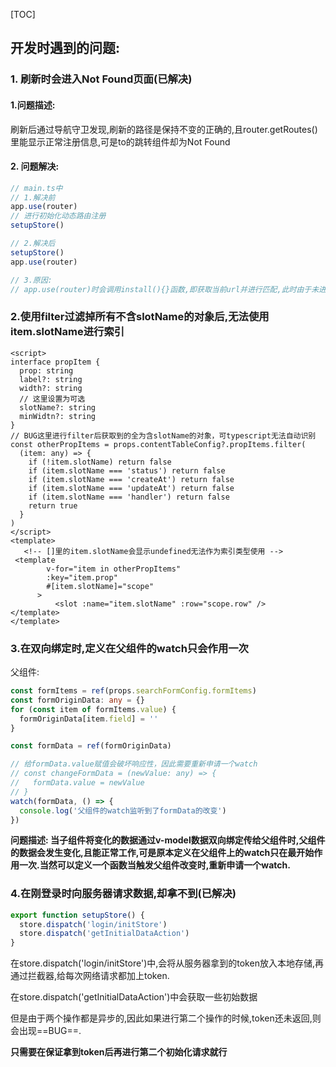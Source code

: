[TOC]

## 开发时遇到的问题:

### 1. 刷新时会进入Not Found页面(已解决)

#### 1.问题描述: 

​	刷新后通过导航守卫发现,刷新的路径是保持不变的正确的,且router.getRoutes()里能显示正常注册信息,可是to的跳转组件却为Not Found

#### 2. 问题解决:

```ts
// main.ts中
// 1.解决前
app.use(router)
// 进行初始化动态路由注册
setupStore()

// 2.解决后
setupStore()
app.use(router)

// 3.原因:
// app.use(router)时会调用install(){}函数,即获取当前url并进行匹配,此时由于未进行动态路由注册因此匹配到的是notFound,而这次匹配是不会触发路由守卫的,因此路由守卫中的router.getRoutes()仍能获取到使所有正确的注册信息,当一切操作完成后,根据之前匹配到的notFound进行跳转,并触发路由守卫.
```

### 2.使用filter过滤掉所有不含slotName的对象后,无法使用item.slotName进行索引

```vue
<script>
interface propItem {
  prop: string
  label?: string
  width?: string
  // 这里设置为可选
  slotName?: string
  minWidtn?: string
}
// BUG这里进行filter后获取到的全为含slotName的对象，可typescript无法自动识别
const otherPropItems = props.contentTableConfig?.propItems.filter(
  (item: any) => {
    if (!item.slotName) return false
    if (item.slotName === 'status') return false
    if (item.slotName === 'createAt') return false
    if (item.slotName === 'updateAt') return false
    if (item.slotName === 'handler') return false
    return true
  }
)
</script>
<template>
   <!-- []里的item.slotName会显示undefined无法作为索引类型使用 -->
 <template
        v-for="item in otherPropItems"
        :key="item.prop"
        #[item.slotName]="scope"
      >
          <slot :name="item.slotName" :row="scope.row" />
</template>
</template>
```



### 3.在双向绑定时,定义在父组件的watch只会作用一次

父组件:

```ts
const formItems = ref(props.searchFormConfig.formItems)
const formOriginData: any = {}
for (const item of formItems.value) {
  formOriginData[item.field] = ''
}

const formData = ref(formOriginData)

// 给formData.value赋值会破坏响应性，因此需要重新申请一个watch
// const changeFormData = (newValue: any) => {
//   formData.value = newValue
// }
watch(formData, () => {
  console.log('父组件的watch监听到了formData的改变')
})


```

**问题描述: 当子组件将变化的数据通过v-model数据双向绑定传给父组件时,父组件的数据会发生变化,且能正常工作,可是原本定义在父组件上的watch只在最开始作用一次.当然可以定义一个函数当触发父组件改变时,重新申请一个watch.**



### 4.在刚登录时向服务器请求数据,却拿不到(已解决)

```js
export function setupStore() {
  store.dispatch('login/initStore')
  store.dispatch('getInitialDataAction')
}
```

在store.dispatch('login/initStore')中,会将从服务器拿到的token放入本地存储,再通过拦截器,给每次网络请求都加上token.

在store.dispatch('getInitialDataAction')中会获取一些初始数据

但是由于两个操作都是异步的,因此如果进行第二个操作的时候,token还未返回,则会出现==BUG==.

**只需要在保证拿到token后再进行第二个初始化请求就行**
